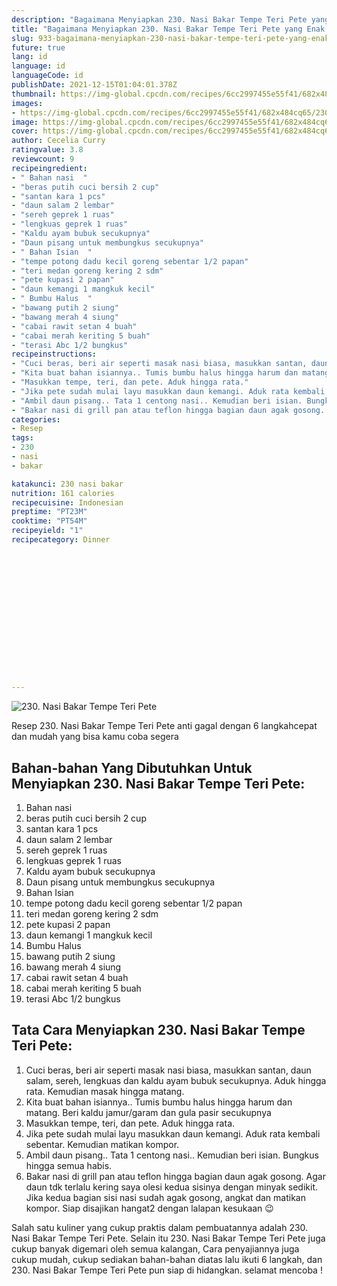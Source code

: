 ```yaml
---
description: "Bagaimana Menyiapkan 230. Nasi Bakar Tempe Teri Pete yang Enak Banget"
title: "Bagaimana Menyiapkan 230. Nasi Bakar Tempe Teri Pete yang Enak Banget"
slug: 933-bagaimana-menyiapkan-230-nasi-bakar-tempe-teri-pete-yang-enak-banget
future: true
lang: id
language: id
languageCode: id
publishDate: 2021-12-15T01:04:01.378Z 
thumbnail: https://img-global.cpcdn.com/recipes/6cc2997455e55f41/682x484cq65/230-nasi-bakar-tempe-teri-pete-foto-resep-utama.webp
images:
- https://img-global.cpcdn.com/recipes/6cc2997455e55f41/682x484cq65/230-nasi-bakar-tempe-teri-pete-foto-resep-utama.webp
image: https://img-global.cpcdn.com/recipes/6cc2997455e55f41/682x484cq65/230-nasi-bakar-tempe-teri-pete-foto-resep-utama.webp
cover: https://img-global.cpcdn.com/recipes/6cc2997455e55f41/682x484cq65/230-nasi-bakar-tempe-teri-pete-foto-resep-utama.webp
author: Cecelia Curry
ratingvalue: 3.8
reviewcount: 9
recipeingredient:
- " Bahan nasi  "
- "beras putih cuci bersih 2 cup"
- "santan kara 1 pcs"
- "daun salam 2 lembar"
- "sereh geprek 1 ruas"
- "lengkuas geprek 1 ruas"
- "Kaldu ayam bubuk secukupnya"
- "Daun pisang untuk membungkus secukupnya"
- " Bahan Isian  "
- "tempe potong dadu kecil goreng sebentar 1/2 papan"
- "teri medan goreng kering 2 sdm"
- "pete kupasi 2 papan"
- "daun kemangi 1 mangkuk kecil"
- " Bumbu Halus  "
- "bawang putih 2 siung"
- "bawang merah 4 siung"
- "cabai rawit setan 4 buah"
- "cabai merah keriting 5 buah"
- "terasi Abc 1/2 bungkus"
recipeinstructions:
- "Cuci beras, beri air seperti masak nasi biasa, masukkan santan, daun salam, sereh, lengkuas dan kaldu ayam bubuk secukupnya. Aduk hingga rata. Kemudian masak hingga matang."
- "Kita buat bahan isiannya.. Tumis bumbu halus hingga harum dan matang. Beri kaldu jamur/garam dan gula pasir secukupnya"
- "Masukkan tempe, teri, dan pete. Aduk hingga rata."
- "Jika pete sudah mulai layu masukkan daun kemangi. Aduk rata kembali sebentar. Kemudian matikan kompor."
- "Ambil daun pisang.. Tata 1 centong nasi.. Kemudian beri isian. Bungkus hingga semua habis."
- "Bakar nasi di grill pan atau teflon hingga bagian daun agak gosong. Agar daun tdk terlalu kering saya olesi kedua sisinya dengan minyak sedikit. Jika kedua bagian sisi nasi sudah agak gosong, angkat dan matikan kompor. Siap disajikan hangat2 dengan lalapan kesukaan 😉"
categories:
- Resep
tags:
- 230
- nasi
- bakar

katakunci: 230 nasi bakar 
nutrition: 161 calories
recipecuisine: Indonesian
preptime: "PT23M"
cooktime: "PT54M"
recipeyield: "1"
recipecategory: Dinner


     
    
    
    
    
    
    
    
    
    
    
      
    
---
```



![230. Nasi Bakar Tempe Teri Pete](https://img-global.cpcdn.com/recipes/6cc2997455e55f41/682x484cq65/230-nasi-bakar-tempe-teri-pete-foto-resep-utama.webp)

Resep 230. Nasi Bakar Tempe Teri Pete  anti gagal dengan 6 langkahcepat dan mudah yang bisa kamu coba segera

<!--inarticleads1-->

## Bahan-bahan Yang Dibutuhkan Untuk Menyiapkan 230. Nasi Bakar Tempe Teri Pete:

1.  Bahan nasi  
1. beras putih cuci bersih 2 cup
1. santan kara 1 pcs
1. daun salam 2 lembar
1. sereh geprek 1 ruas
1. lengkuas geprek 1 ruas
1. Kaldu ayam bubuk secukupnya
1. Daun pisang untuk membungkus secukupnya
1.  Bahan Isian  
1. tempe potong dadu kecil goreng sebentar 1/2 papan
1. teri medan goreng kering 2 sdm
1. pete kupasi 2 papan
1. daun kemangi 1 mangkuk kecil
1.  Bumbu Halus  
1. bawang putih 2 siung
1. bawang merah 4 siung
1. cabai rawit setan 4 buah
1. cabai merah keriting 5 buah
1. terasi Abc 1/2 bungkus



<!--inarticleads2-->

## Tata Cara Menyiapkan 230. Nasi Bakar Tempe Teri Pete:

1. Cuci beras, beri air seperti masak nasi biasa, masukkan santan, daun salam, sereh, lengkuas dan kaldu ayam bubuk secukupnya. Aduk hingga rata. Kemudian masak hingga matang.
1. Kita buat bahan isiannya.. Tumis bumbu halus hingga harum dan matang. Beri kaldu jamur/garam dan gula pasir secukupnya
1. Masukkan tempe, teri, dan pete. Aduk hingga rata.
1. Jika pete sudah mulai layu masukkan daun kemangi. Aduk rata kembali sebentar. Kemudian matikan kompor.
1. Ambil daun pisang.. Tata 1 centong nasi.. Kemudian beri isian. Bungkus hingga semua habis.
1. Bakar nasi di grill pan atau teflon hingga bagian daun agak gosong. Agar daun tdk terlalu kering saya olesi kedua sisinya dengan minyak sedikit. Jika kedua bagian sisi nasi sudah agak gosong, angkat dan matikan kompor. Siap disajikan hangat2 dengan lalapan kesukaan 😉




Salah satu kuliner yang cukup praktis dalam pembuatannya adalah  230. Nasi Bakar Tempe Teri Pete. Selain itu  230. Nasi Bakar Tempe Teri Pete  juga cukup banyak digemari oleh semua kalangan, Cara penyajiannya juga cukup mudah, cukup sediakan bahan-bahan diatas lalu ikuti 6 langkah, dan  230. Nasi Bakar Tempe Teri Pete  pun siap di hidangkan. selamat mencoba !
